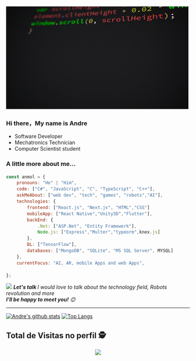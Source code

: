 ![gif](https://github.com/Andre2553/Andre2553/blob/main/source.gif)

### Hi there，My name is Andre


- Software Developer
- Mechatronics Technician
- Computer Scientist student

###  A little more about me...  

```javascript
const anmol = {
    pronouns: "He" | "Him",
    code: ["C#", "JavaScript", "C", "TypeScript", "C++"],
    askMeAbout: ["web dev", "tech", "games", "robots","AI"],
    technologies: {
        frontend: ["React.js", "Next.js", "HTML","CSS"]
        mobileApp: ["React Native","Unity3D","Flutter"],
        backEnd: {
            .Net: ["ASP.Net", "Entity Framework"],
            Node.js: ["Express","Multer","typeorm",knex.js]
        },
        DL: ["TensorFlow"],
        databases: ["MongoDB", "SQLite", "MS SQL Server", MYSQL]
    },
    currentFocus: "AI, AR, mobile Apps and web Apps",
    
};
```

<img src="https://media.giphy.com/media/LnQjpWaON8nhr21vNW/giphy.gif" width="60"> <em><b>Let's talk </b> I would love to talk about the technology field, Robots revolution and more <br/><b>I'll be happy to meet you!</b> 😊</em>

---

[![Andre's github stats](https://github-readme-stats.vercel.app/api?username=Andre2553&show_icons=true&theme=merko)](https://github.com/anuraghazra/github-readme-stats) [![Top Langs](https://github-readme-stats.vercel.app/api/top-langs/?username=Andre2553&layout=compact&theme=merko)](https://github.com/anuraghazra/github-readme-stats)

<p align="center"> 

 ## Total de Visitas no perfil :detective: <br>
 <p align="center"> 
   <img alingn="center" src="https://profile-counter.glitch.me/Andre2553/count.svg" />
 </p>

